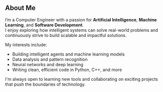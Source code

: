##  About Me

I’m a Computer Engineer with a passion for **Artificial Intelligence**, **Machine Learning**, and **Software Development**.  
I enjoy exploring how intelligent systems can solve real-world problems and continuously strive to build scalable and impactful solutions.

My interests include:
- Building intelligent agents and machine learning models
- Data analysis and pattern recognition
- Neural networks and deep learning
- Writing clean, efficient code in Python, C++, and more

I'm always open to learning new tools and collaborating on exciting projects that push the boundaries of technology.

